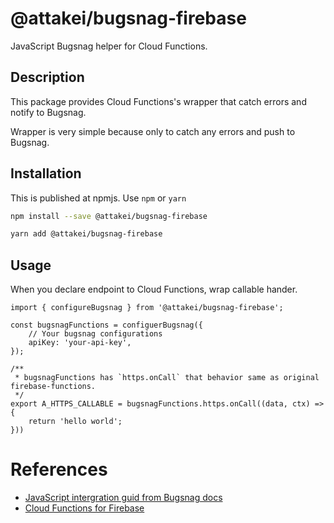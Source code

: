 # @attakei/bugsnag-firebase

JavaScript Bugsnag helper for Cloud Functions.

## Description

This package provides Cloud Functions's wrapper that catch errors and notify to Bugsnag.

Wrapper is very simple because only to catch any errors and push to Bugsnag.

## Installation

This is published at npmjs. Use `npm` or `yarn`

```bash
npm install --save @attakei/bugsnag-firebase
```

```bash
yarn add @attakei/bugsnag-firebase
```

## Usage

When you declare endpoint to Cloud Functions, wrap callable hander.

```nodejs
import { configureBugsnag } from '@attakei/bugsnag-firebase';

const bugsnagFunctions = configuerBugsnag({
    // Your bugsnag configurations
    apiKey: 'your-api-key',
});

/**
 * bugsnagFunctions has `https.onCall` that behavior same as original firebase-functions.
 */
export A_HTTPS_CALLABLE = bugsnagFunctions.https.onCall((data, ctx) => {
    return 'hello world';
}))
```


# References

* [JavaScript intergration guid from Bugsnag docs](https://docs.bugsnag.com/platforms/javascript/)
* [Cloud Functions for Firebase](https://firebase.google.com/docs/functions/)
